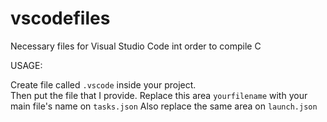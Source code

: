 # vscodefiles
Necessary files for Visual Studio Code int order to compile C

USAGE:

Create file called `.vscode` inside your project.<br/>
Then put the file that I provide.
Replace this area `yourfilename` with your main file's name on `tasks.json`
Also replace the same area on `launch.json`
